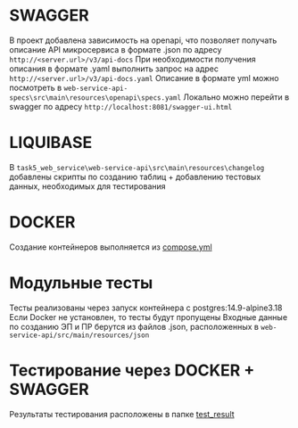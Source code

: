 
# SWAGGER
В проект добавлена зависимость на openapi, что позволяет
получать описание API микросервиса в формате .json по адресу
`http://<server.url>/v3/api-docs`
При необходимости получения описания в формате .yaml выполнить запрос на адрес
`http://<server.url>/v3/api-docs.yaml`
Описание в формате yml можно посмотреть в
`web-service-api-specs\src\main\resources\openapi\specs.yaml`
Локально можно перейти в swagger по адресу `http://localhost:8081/swagger-ui.html`

# LIQUIBASE
В `task5_web_service\web-service-api\src\main\resources\changelog` добавлены скрипты
по созданию таблиц + добавлению тестовых данных, необходимых для тестирования

# DOCKER
Создание контейнеров выполняется из [compose.yml](compose.yml)

# Модульные тесты
Тесты реализованы через запуск контейнера с postgres:14.9-alpine3.18
Если Docker не установлен, то тесты будут пропущены
Входные данные по созданию ЭП и ПР берутся из файлов .json, расположенных в
`web-service-api/src/main/resources/json`

# Тестирование через DOCKER + SWAGGER
Результаты тестирования расположены в папке [test_result](test_result)
